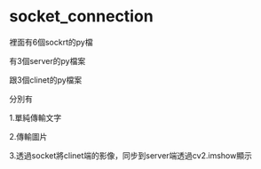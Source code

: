 # socket_connection

裡面有6個sockrt的py檔

有3個server的py檔案

跟3個clinet的py檔案

分別有

1.單純傳輸文字

2.傳輸圖片

3.透過socket將clinet端的影像，同步到server端透過cv2.imshow顯示
